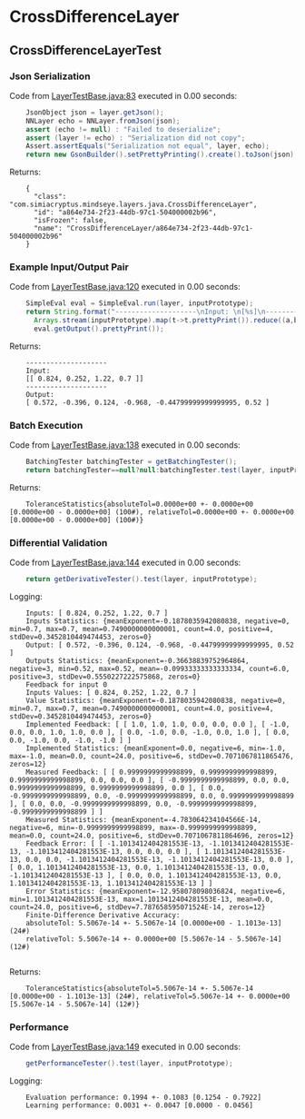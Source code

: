 # CrossDifferenceLayer
## CrossDifferenceLayerTest
### Json Serialization
Code from [LayerTestBase.java:83](../../../../../../../src/test/java/com/simiacryptus/mindseye/layers/LayerTestBase.java#L83) executed in 0.00 seconds: 
```java
    JsonObject json = layer.getJson();
    NNLayer echo = NNLayer.fromJson(json);
    assert (echo != null) : "Failed to deserialize";
    assert (layer != echo) : "Serialization did not copy";
    Assert.assertEquals("Serialization not equal", layer, echo);
    return new GsonBuilder().setPrettyPrinting().create().toJson(json);
```

Returns: 

```
    {
      "class": "com.simiacryptus.mindseye.layers.java.CrossDifferenceLayer",
      "id": "a864e734-2f23-44db-97c1-504000002b96",
      "isFrozen": false,
      "name": "CrossDifferenceLayer/a864e734-2f23-44db-97c1-504000002b96"
    }
```



### Example Input/Output Pair
Code from [LayerTestBase.java:120](../../../../../../../src/test/java/com/simiacryptus/mindseye/layers/LayerTestBase.java#L120) executed in 0.00 seconds: 
```java
    SimpleEval eval = SimpleEval.run(layer, inputPrototype);
    return String.format("--------------------\nInput: \n[%s]\n--------------------\nOutput: \n%s",
      Arrays.stream(inputPrototype).map(t->t.prettyPrint()).reduce((a,b)->a+",\n"+b).get(),
      eval.getOutput().prettyPrint());
```

Returns: 

```
    --------------------
    Input: 
    [[ 0.824, 0.252, 1.22, 0.7 ]]
    --------------------
    Output: 
    [ 0.572, -0.396, 0.124, -0.968, -0.44799999999999995, 0.52 ]
```



### Batch Execution
Code from [LayerTestBase.java:138](../../../../../../../src/test/java/com/simiacryptus/mindseye/layers/LayerTestBase.java#L138) executed in 0.00 seconds: 
```java
    BatchingTester batchingTester = getBatchingTester();
    return batchingTester==null?null:batchingTester.test(layer, inputPrototype);
```

Returns: 

```
    ToleranceStatistics{absoluteTol=0.0000e+00 +- 0.0000e+00 [0.0000e+00 - 0.0000e+00] (100#), relativeTol=0.0000e+00 +- 0.0000e+00 [0.0000e+00 - 0.0000e+00] (100#)}
```



### Differential Validation
Code from [LayerTestBase.java:144](../../../../../../../src/test/java/com/simiacryptus/mindseye/layers/LayerTestBase.java#L144) executed in 0.00 seconds: 
```java
    return getDerivativeTester().test(layer, inputPrototype);
```
Logging: 
```
    Inputs: [ 0.824, 0.252, 1.22, 0.7 ]
    Inputs Statistics: {meanExponent=-0.1878035942080838, negative=0, min=0.7, max=0.7, mean=0.7490000000000001, count=4.0, positive=4, stdDev=0.3452810449474453, zeros=0}
    Output: [ 0.572, -0.396, 0.124, -0.968, -0.44799999999999995, 0.52 ]
    Outputs Statistics: {meanExponent=-0.36638839752964864, negative=3, min=0.52, max=0.52, mean=-0.09933333333333334, count=6.0, positive=3, stdDev=0.5550227222575868, zeros=0}
    Feedback for input 0
    Inputs Values: [ 0.824, 0.252, 1.22, 0.7 ]
    Value Statistics: {meanExponent=-0.1878035942080838, negative=0, min=0.7, max=0.7, mean=0.7490000000000001, count=4.0, positive=4, stdDev=0.3452810449474453, zeros=0}
    Implemented Feedback: [ [ 1.0, 1.0, 1.0, 0.0, 0.0, 0.0 ], [ -1.0, 0.0, 0.0, 1.0, 1.0, 0.0 ], [ 0.0, -1.0, 0.0, -1.0, 0.0, 1.0 ], [ 0.0, 0.0, -1.0, 0.0, -1.0, -1.0 ] ]
    Implemented Statistics: {meanExponent=0.0, negative=6, min=-1.0, max=-1.0, mean=0.0, count=24.0, positive=6, stdDev=0.7071067811865476, zeros=12}
    Measured Feedback: [ [ 0.9999999999998899, 0.9999999999998899, 0.9999999999998899, 0.0, 0.0, 0.0 ], [ -0.9999999999998899, 0.0, 0.0, 0.9999999999998899, 0.9999999999998899, 0.0 ], [ 0.0, -0.9999999999998899, 0.0, -0.9999999999998899, 0.0, 0.9999999999998899 ], [ 0.0, 0.0, -0.9999999999998899, 0.0, -0.9999999999998899, -0.9999999999998899 ] ]
    Measured Statistics: {meanExponent=-4.783064234104566E-14, negative=6, min=-0.9999999999998899, max=-0.9999999999998899, mean=0.0, count=24.0, positive=6, stdDev=0.7071067811864696, zeros=12}
    Feedback Error: [ [ -1.1013412404281553E-13, -1.1013412404281553E-13, -1.1013412404281553E-13, 0.0, 0.0, 0.0 ], [ 1.1013412404281553E-13, 0.0, 0.0, -1.1013412404281553E-13, -1.1013412404281553E-13, 0.0 ], [ 0.0, 1.1013412404281553E-13, 0.0, 1.1013412404281553E-13, 0.0, -1.1013412404281553E-13 ], [ 0.0, 0.0, 1.1013412404281553E-13, 0.0, 1.1013412404281553E-13, 1.1013412404281553E-13 ] ]
    Error Statistics: {meanExponent=-12.958078098036824, negative=6, min=1.1013412404281553E-13, max=1.1013412404281553E-13, mean=0.0, count=24.0, positive=6, stdDev=7.787658595071524E-14, zeros=12}
    Finite-Difference Derivative Accuracy:
    absoluteTol: 5.5067e-14 +- 5.5067e-14 [0.0000e+00 - 1.1013e-13] (24#)
    relativeTol: 5.5067e-14 +- 0.0000e+00 [5.5067e-14 - 5.5067e-14] (12#)
    
```

Returns: 

```
    ToleranceStatistics{absoluteTol=5.5067e-14 +- 5.5067e-14 [0.0000e+00 - 1.1013e-13] (24#), relativeTol=5.5067e-14 +- 0.0000e+00 [5.5067e-14 - 5.5067e-14] (12#)}
```



### Performance
Code from [LayerTestBase.java:149](../../../../../../../src/test/java/com/simiacryptus/mindseye/layers/LayerTestBase.java#L149) executed in 0.00 seconds: 
```java
    getPerformanceTester().test(layer, inputPrototype);
```
Logging: 
```
    Evaluation performance: 0.1994 +- 0.1083 [0.1254 - 0.7922]
    Learning performance: 0.0031 +- 0.0047 [0.0000 - 0.0456]
    
```

